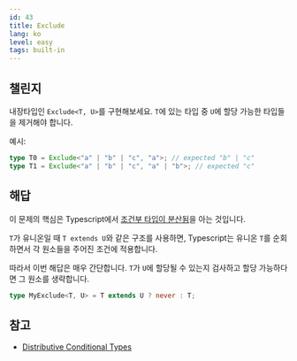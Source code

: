 ```yaml
---
id: 43
title: Exclude
lang: ko
level: easy
tags: built-in
---
```


## 챌린지

내장타입인 `Exclude<T, U>`를 구현해보세요.
`T`에 있는 타입 중 `U`에 할당 가능한 타입들을 제거해야 합니다.

예시:

```ts
type T0 = Exclude<"a" | "b" | "c", "a">; // expected "b" | "c"
type T1 = Exclude<"a" | "b" | "c", "a" | "b">; // expected "c"
```

## 해답

이 문제의 핵심은 Typescript에서 [조건부 타입이 분산됨](https://www.typescriptlang.org/docs/handbook/2/conditional-types.html#distributive-conditional-types)을 아는 것입니다.

`T`가 유니온일 때 `T extends U`와 같은 구조를 사용하면, Typescript는 유니온 `T`를 순회하면서 각 원소들을 주어진 조건에 적용합니다.

따라서 이번 해답은 매우 간단합니다.
`T`가 `U`에 할당될 수 있는지 검사하고 할당 가능하다면 그 원소를 생략합니다.

```ts
type MyExclude<T, U> = T extends U ? never : T;
```

## 참고

- [Distributive Conditional Types](https://www.typescriptlang.org/docs/handbook/2/conditional-types.html#distributive-conditional-types)
